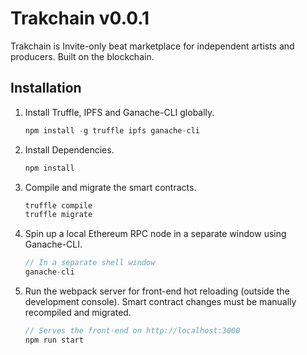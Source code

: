 # Trakchain v0.0.1
Trakchain is Invite-only beat marketplace for independent artists and producers.
Built on the blockchain.

## Installation

1. Install Truffle, IPFS and Ganache-CLI globally.
    ```javascript
    npm install -g truffle ipfs ganache-cli
    ```

2. Install Dependencies.
    ```javascript
    npm install
    ```

3. Compile and migrate the smart contracts.
    ```javascript
    truffle compile
    truffle migrate
    ```

5. Spin up a local Ethereum RPC node in a separate window using Ganache-CLI.  
    ```javascript
    // In a separate shell window
    ganache-cli
    ```

5. Run the webpack server for front-end hot reloading (outside the development console). Smart contract changes must be manually recompiled and migrated.
    ```javascript
    // Serves the front-end on http://localhost:3000
    npm run start
    ```
